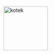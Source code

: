 
<html lang="pl">
<head>
  <meta charset="UTF-8">
  <meta name="viewport" content="width=device-width, initial-scale=1.0">
  <title>Dla Ciebie ❤️</title>
  <style>
    * {
      margin: 0;
      padding: 0;
      box-sizing: border-box;
    }

    html, body {
      height: 100%;
      font-family: 'Courier New', monospace;
      color: white;
      overflow: hidden;
    }

    body::before {
      content: "";
      position: fixed;
      top: 0;
      left: 0;
      width: 100%;
      height: 100%;
      background: url('Naszyjnik%20NST2118%20+%20Bransoletka%20BST1512CZ%20(4).gif') no-repeat center center fixed;
      background-size: cover;
      z-index: -1;
    }

    .centered-text {
      position: absolute;
      top: 50%;
      left: 50%;
      transform: translate(-50%, -50%);
      font-size: 2.5rem;
      text-align: center;
      animation: fadeIn 2s ease-in-out;
    }

    @keyframes fadeIn {
      0% { opacity: 0; }
      100% { opacity: 1; }
    }

    .typing {
      border-right: .15em solid white;
      white-space: nowrap;
      overflow: hidden;
      animation: typing 4s steps(40, end), blink-caret .75s step-end infinite;
    }

    @keyframes typing {
      from { width: 0 }
      to { width: 100% }
    }

    @keyframes blink-caret {
      from, to { border-color: transparent }
      50% { border-color: white; }
    }

    .kotek {
      position: fixed;
      bottom: 10px;
      left: 10px;
      width: 120px;
      z-index: 999;
    }

    .heart {
      position: fixed;
      width: 20px;
      height: 20px;
      background: red;
      transform: rotate(45deg);
      animation: shoot 3s ease-out forwards;
      z-index: 999;
    }

    .heart::before,
    .heart::after {
      content: '';
      position: absolute;
      width: 20px;
      height: 20px;
      background: red;
      border-radius: 50%;
    }

    .heart::before {
      top: -10px;
      left: 0;
    }

    .heart::after {
      left: -10px;
      top: 0;
    }

    @keyframes shoot {
      0% {
        opacity: 1;
        transform: translateY(0) scale(1) rotate(45deg);
      }
      100% {
        transform: translateY(-200px) scale(0.5) rotate(360deg);
        opacity: 0;
      }
    }
  </style>
</head>
<body>

  <div class="centered-text typing">
    Kocham Cię bardzo mocno ❤️
  </div>

  <!-- Kotek z Tenora -->
  <img src="https://media.tenor.com/Vb-FhRva98sAAAAi/actividades.gif" class="kotek" alt="kotek">

  <script>
    // Tworzenie serduszek z kotka
    const kotek = document.querySelector('.kotek');

    function shootHeart() {
      const heart = document.createElement('div');
      heart.className = 'heart';
      const rect = kotek.getBoundingClientRect();
      heart.style.left = (rect.left + 60) + 'px';
      heart.style.top = (rect.top + 30) + 'px';
      document.body.appendChild(heart);

      setTimeout(() => heart.remove(), 3000);
    }

    setInterval(shootHeart, 700);
  </script>

</body>
</html>



